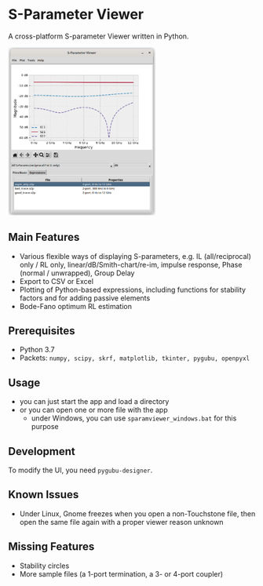 S-Parameter Viewer
==================

A cross-platform S-parameter Viewer written in Python.

<img src="./doc/screenshot_mainwin_s2p.png" width="300" />


Main Features
-------------

- Various flexible ways of displaying S-parameters, e.g. IL (all/reciprocal) only / RL only, linear/dB/Smith-chart/re-im, impulse response, Phase (normal / unwrapped), Group Delay
- Export to CSV or Excel
- Plotting of Python-based expressions, including functions for stability factors and for adding passive elements
- Bode-Fano optimum RL estimation


Prerequisites
-------------

- Python 3.7
- Packets: `numpy, scipy, skrf, matplotlib, tkinter, pygubu, openpyxl`


Usage
-----

- you can just start the app and load a directory
- or you can open one or more file with the app
	- under Windows, you can use `sparamviewer_windows.bat` for this purpose
	

Development
-----------

To modify the UI, you need `pygubu-designer`.


Known Issues
------------

- Under Linux, Gnome freezes when you open a non-Touchstone file, then open the same file again with a proper viewer reason unknown


Missing Features
----------------

- Stability circles
- More sample files (a 1-port termination, a 3- or 4-port coupler)
